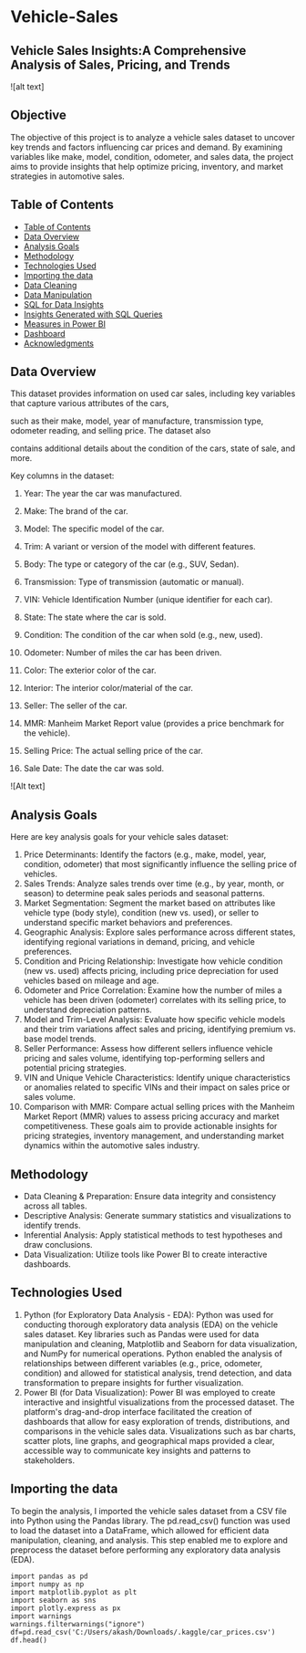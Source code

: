 # Vehicle-Sales
## Vehicle Sales Insights:A Comprehensive Analysis of Sales, Pricing, and Trends
![alt text]
## Objective
The objective of this project is to analyze a vehicle sales dataset to uncover key trends and factors influencing car prices and demand. By examining variables like make, model, condition, odometer, and sales data, the project aims to provide insights that help optimize pricing, inventory, and market strategies in automotive sales.
## Table of Contents
- [Table of Contents](#table-of-contents)
- [Data Overview](#data-overview)
- [Analysis Goals](#analysis-goals)
- [Methodology](#methodology)
- [Technologies Used](#technologies-used)
- [Importing the data](#importing-the-data)
- [Data Cleaning](#data-cleaning)
- [Data Manipulation](#data-manipulation)
- [SQL for Data Insights](#sQL-for-data-insights)
- [Insights Generated with SQL Queries](#insights-generated-with-sQL-queries)
- [Measures in Power BI](#measures-in-power-bI)
- [Dashboard](#dashboard)
- [Acknowledgments](#acknowledgments)
 
## Data Overview
This dataset provides information on used car sales, including key variables that capture various attributes of the cars,

such as their make, model, year of manufacture, transmission type, odometer reading, and selling price. The dataset also

contains additional details about the condition of the cars, state of sale, and more.

Key columns in the dataset:

1) Year: The year the car was manufactured.

2) Make: The brand of the car.

3) Model: The specific model of the car.

4) Trim: A variant or version of the model with different features.

5) Body: The type or category of the car (e.g., SUV, Sedan).

6) Transmission: Type of transmission (automatic or manual).

7) VIN: Vehicle Identification Number (unique identifier for each car).

8) State: The state where the car is sold.

9) Condition: The condition of the car when sold (e.g., new, used).

10) Odometer: Number of miles the car has been driven.

11) Color: The exterior color of the car.

12) Interior: The interior color/material of the car.

13) Seller: The seller of the car.

14) MMR: Manheim Market Report value (provides a price benchmark for the vehicle).

15) Selling Price: The actual selling price of the car.

16) Sale Date: The date the car was sold.


![Alt text]


## Analysis Goals
Here are key analysis goals for your vehicle sales dataset:

1) Price Determinants: Identify the factors (e.g., make, model, year, condition, odometer) that most significantly influence the selling price of vehicles.
2) Sales Trends: Analyze sales trends over time (e.g., by year, month, or season) to determine peak sales periods and seasonal patterns.
3) Market Segmentation: Segment the market based on attributes like vehicle type (body style), condition (new vs. used), or seller to understand specific market behaviors and preferences.
4) Geographic Analysis: Explore sales performance across different states, identifying regional variations in demand, pricing, and vehicle preferences.
5) Condition and Pricing Relationship: Investigate how vehicle condition (new vs. used) affects pricing, including price depreciation for used vehicles based on mileage and age.
6) Odometer and Price Correlation: Examine how the number of miles a vehicle has been driven (odometer) correlates with its selling price, to understand depreciation patterns.
7) Model and Trim-Level Analysis: Evaluate how specific vehicle models and their trim variations affect sales and pricing, identifying premium vs. base model trends.
8) Seller Performance: Assess how different sellers influence vehicle pricing and sales volume, identifying top-performing sellers and potential pricing strategies.
9) VIN and Unique Vehicle Characteristics: Identify unique characteristics or anomalies related to specific VINs and their impact on sales price or sales volume.
10) Comparison with MMR: Compare actual selling prices with the Manheim Market Report (MMR) values to assess pricing accuracy and market competitiveness.
These goals aim to provide actionable insights for pricing strategies, inventory management, and understanding market dynamics within the automotive sales industry.

## Methodology
- Data Cleaning & Preparation: Ensure data integrity and consistency across all tables.
- Descriptive Analysis: Generate summary statistics and visualizations to identify trends.
- Inferential Analysis: Apply statistical methods to test hypotheses and draw conclusions.
- Data Visualization: Utilize tools like Power BI to create interactive dashboards.

## Technologies Used
1) Python (for Exploratory Data Analysis - EDA): Python was used for conducting thorough exploratory data analysis (EDA) on the vehicle sales dataset. Key libraries such as Pandas were used for data manipulation and cleaning, Matplotlib and Seaborn for data visualization, and NumPy for numerical operations. Python enabled the analysis of relationships between different variables (e.g., price, odometer, condition) and allowed for statistical analysis, trend detection, and data transformation to prepare insights for further visualization.
2) Power BI (for Data Visualization): Power BI was employed to create interactive and insightful visualizations from the processed dataset. The platform's drag-and-drop interface facilitated the creation of dashboards that allow for easy exploration of trends, distributions, and comparisons in the vehicle sales data. Visualizations such as bar charts, scatter plots, line graphs, and geographical maps provided a clear, accessible way to communicate key insights and patterns to stakeholders.

## Importing the data
To begin the analysis, I imported the vehicle sales dataset from a CSV file into Python using the Pandas library. The pd.read_csv() function was used to load the dataset into a DataFrame, which allowed for efficient data manipulation, cleaning, and analysis. This step enabled me to explore and preprocess the dataset before performing any exploratory data analysis (EDA).

```
import pandas as pd
import numpy as np
import matplotlib.pyplot as plt
import seaborn as sns
import plotly.express as px
import warnings
warnings.filterwarnings("ignore")
df=pd.read_csv('C:/Users/akash/Downloads/.kaggle/car_prices.csv')
df.head()




